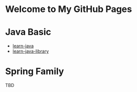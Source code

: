# Welcome to My GitHub Pages


# Java Basic
* [learn-java](https://du-feng.github.io/learn-java)
* [learn-java-library](https://du-feng.github.io/learn-java-library/)

# Spring Family
TBD
